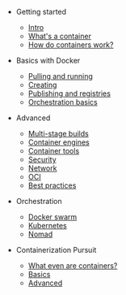 - Getting started
  
    - [Intro](intro.md)
    - [What's a container](definition.md)
    - [How do containers work?](containeronos.md)

- Basics with Docker

    - [Pulling and running](pullrun.md)
    - [Creating](create.md)
    - [Publishing and registries](publishing.md)
    - [Orchestration basics](compose.md)

- Advanced

    - [Multi-stage builds](multistage.md)
    - [Container engines](engines.md)
    - [Container tools](tools.md)
    - [Security](sec.md)
    - [Network](network.md)
    - [OCI](oci.md)
    - [Best practices](bestpractices.md)


- Orchestration

    - [Docker swarm](swarm.md)
    - [Kubernetes](kubernetes.md)
    - [Nomad](nomad.md)

- Containerization Pursuit 
    - [What even are containers?](containersquiz.md)
    - [Basics](basicquiz.md)
    - [Advanced](advancedquiz.md)
